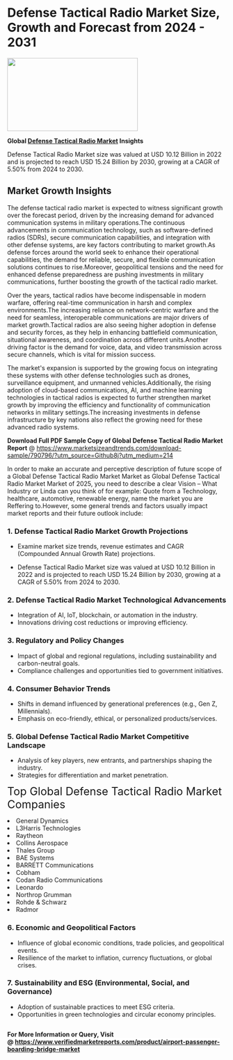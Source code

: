 <H1>Defense Tactical Radio Market Size, Growth and Forecast from 2024 - 2031</H1><img class="aligncenter size-medium wp-image-584254" src="https://thirdeyenews.in/wp-content/uploads/2024/09/Global-Market-Research-300x168.jpeg" alt="" width="300" height="168" /><p><strong>Global&nbsp;<a href="https://www.marketsizeandtrends.com/download-sample/790796/?utm_source=Github8j?utm_medium=214">Defense Tactical Radio Market</a> Insights</strong></p><p>Defense Tactical Radio Market size was valued at USD 10.12 Billion in 2022 and is projected to reach USD 15.24 Billion by 2030, growing at a CAGR of 5.50% from 2024 to 2030.</p><p><h2>Market Growth Insights</h2> <p>The defense tactical radio market is expected to witness significant growth over the forecast period, driven by the increasing demand for advanced communication systems in military operations.The continuous advancements in communication technology, such as software-defined radios (SDRs), secure communication capabilities, and integration with other defense systems, are key factors contributing to market growth.As defense forces around the world seek to enhance their operational capabilities, the demand for reliable, secure, and flexible communication solutions continues to rise.Moreover, geopolitical tensions and the need for enhanced defense preparedness are pushing investments in military communications, further boosting the growth of the tactical radio market.</p> <p>Over the years, tactical radios have become indispensable in modern warfare, offering real-time communication in harsh and complex environments.The increasing reliance on network-centric warfare and the need for seamless, interoperable communications are major drivers of market growth.Tactical radios are also seeing higher adoption in defense and security forces, as they help in enhancing battlefield communication, situational awareness, and coordination across different units.Another driving factor is the demand for voice, data, and video transmission across secure channels, which is vital for mission success.</p> <p>The market's expansion is supported by the growing focus on integrating these systems with other defense technologies such as drones, surveillance equipment, and unmanned vehicles.Additionally, the rising adoption of cloud-based communications, AI, and machine learning technologies in tactical radios is expected to further strengthen market growth by improving the efficiency and functionality of communication networks in military settings.The increasing investments in defense infrastructure by key nations also reflect the growing need for these advanced radio systems.</p> <p><span class=""><strong>Download Full PDF Sample Copy of Global Defense Tactical Radio Market Report</strong> @ <a href="https://www.marketsizeandtrends.com/download-sample/790796/?utm_source=Github8j?utm_medium=214" target="_blank">https://www.marketsizeandtrends.com/download-sample/790796/?utm_source=Github8j?utm_medium=214</a></span></p><p>In order to make an accurate and perceptive description of future scope of a Global&nbsp;Defense Tactical Radio Market Market as Global&nbsp;Defense Tactical Radio Market Market of 2025, you need to describe a clear Vision &ndash; What Industry or Linda can you think of for example: Quote from a Technology, healthcare, automotive, renewable energy, name the market you are Reffering to.However, some general trends and factors usually impact market reports and their future outlook include:</p><h3>1.&nbsp;<strong>Defense Tactical Radio Market Growth Projections</strong></h3><ul><li>Examine market size trends, revenue estimates and CAGR (Compounded Annual Growth Rate) projections.</li><li><p>Defense Tactical Radio Market size was valued at USD 10.12 Billion in 2022 and is projected to reach USD 15.24 Billion by 2030, growing at a CAGR of 5.50% from 2024 to 2030.</p></li></ul><h3>2.&nbsp;<strong>Defense Tactical Radio Market Technological Advancements</strong></h3><ul><li>Integration of AI, IoT, blockchain, or automation in the industry.</li><li>Innovations driving cost reductions or improving efficiency.</li></ul><h3>3.&nbsp;<strong>Regulatory and Policy Changes</strong></h3><ul><li>Impact of global and regional regulations, including sustainability and carbon-neutral goals.</li><li>Compliance challenges and opportunities tied to government initiatives.</li></ul><h3>4.&nbsp;<strong>Consumer Behavior Trends</strong></h3><ul><li>Shifts in demand influenced by generational preferences (e.g., Gen Z, Millennials).</li><li>Emphasis on eco-friendly, ethical, or personalized products/services.</li></ul><h3>5.&nbsp;<strong>Global Defense Tactical Radio Market Competitive Landscape</strong></h3><ul><li>Analysis of key players, new entrants, and partnerships shaping the industry.</li><li>Strategies for differentiation and market penetration.</li></ul><p data-pm-slice="1 1 []"><span style="color: inherit; font-family: inherit; font-size: 25px;">Top Global Defense Tactical Radio Market Companies</span></p><div class="" data-test-id=""><p><li>General Dynamics</li><li> L3Harris Technologies</li><li> Raytheon</li><li> Collins Aerospace</li><li> Thales Group</li><li> BAE Systems</li><li> BARRETT Communications</li><li> Cobham</li><li> Codan Radio Communications</li><li> Leonardo</li><li> Northrop Grumman</li><li> Rohde & Schwarz</li><li> Radmor</li></p></div><h3>6.&nbsp;<strong>Economic and Geopolitical Factors</strong></h3><ul><li>Influence of global economic conditions, trade policies, and geopolitical events.</li><li>Resilience of the market to inflation, currency fluctuations, or global crises.</li></ul><h3>7.&nbsp;<strong>Sustainability and ESG (Environmental, Social, and Governance)</strong></h3><ul><li>Adoption of sustainable practices to meet ESG criteria.</li><li>Opportunities in green technologies and circular economy principles.</li></ul><h2><strong style="font-size: 14px;">For More Information or Query, Visit @&nbsp;</strong><a style="background-color: #ffffff; font-size: 14px;" href="https://www.marketsizeandtrends.com/report/defense-tactical-radio-market/" target="_blank">https://www.verifiedmarketreports.com/product/airport-passenger-boarding-bridge-market</a></h2>